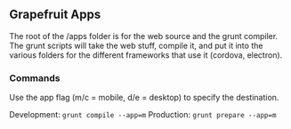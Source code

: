 ## Grapefruit Apps

The root of the /apps folder is for the web source and the grunt compiler. The grunt scripts will take the web stuff, compile it, and put it into the various folders for the different frameworks that use it (cordova, electron).

### Commands

Use the app flag (m/c = mobile, d/e = desktop) to specify the destination.

Development: `grunt compile --app=m`
Production:  `grunt prepare --app=m`